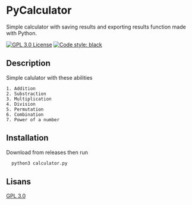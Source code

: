 
# PyCalculator

Simple calculator with saving results and exporting results function made with Python.

[![GPL 3.0 License](https://badgen.net/static/license/GPL%203.0/)](https://www.gnu.org/licenses/gpl-3.0-standalone.html)
[![Code style: black](https://img.shields.io/badge/code%20style-black-000000.svg)](https://github.com/psf/black)


  
## Description

Simple calulator with these abilities

    1. Addition
    2. Substraction
    3. Multiplication
    4. Division
    5. Permutation
    6. Combination
    7. Power of a number
## Installation

Download from releases then run

```bash
  python3 calculator.py
```

  
## Lisans

[GPL 3.0](https://www.gnu.org/licenses/gpl-3.0-standalone.html)

  